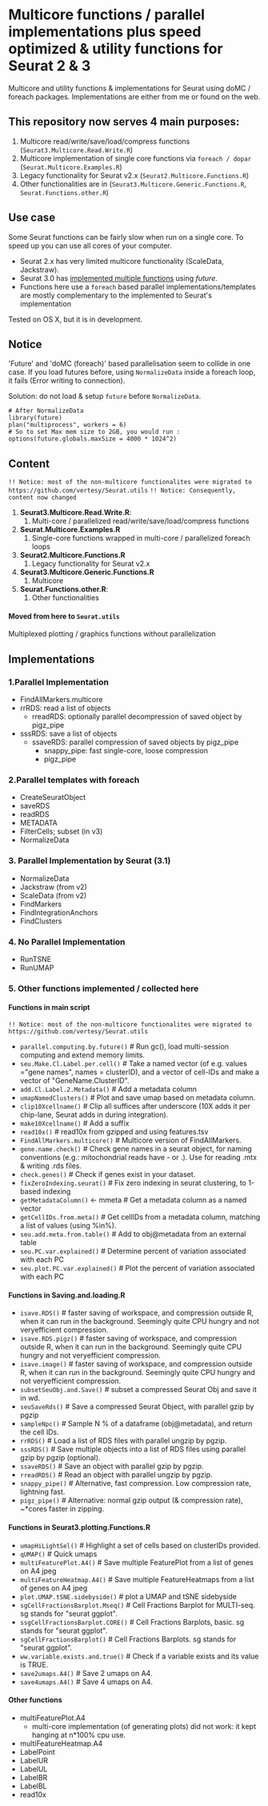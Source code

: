 # Multicore functions / parallel implementations plus speed optimized & utility functions for Seurat 2 & 3 

Multicore and utility functions & implementations for Seurat using doMC / foreach packages.
Implementations are either from me or found on the web. 

## This repository now serves 4 main purposes:

1. Multicore read/write/save/load/compress functions (`Seurat3.Multicore.Read.Write.R`)
2. Multicore implementation of single core functions via `foreach / dopar` (`Seurat.Multicore.Examples.R`)
3. Legacy functionality for Seurat v2.x (`Seurat2.Multicore.Functions.R`)
4. Other functionalities are in (`Seurat3.Multicore.Generic.Functions.R`, `Seurat.Functions.other.R`)

## Use case

Some Seurat functions can be fairly slow when run on a single core. To speed up you can use all cores of your computer.

- Seurat 2.x has very limited multicore functionality (ScaleData, Jackstraw). 
- Seurat 3.0 has [implemented multiple functions](https://satijalab.org/seurat/v3.0/future_vignette.html) using _future_.
- Functions here use a `foreach` based parallel implementations/templates are mostly complementary to the implemented to Seurat's implementation 

Tested on OS X, but it is in development.


## Notice

'Future' and 'doMC (foreach)' based parallelisation seem to collide in one case. If you load futures before, using  `NormalizeData` inside a foreach loop, it fails (Error writing to connection).

Solution: do not load  & setup `future` before `NormalizeData`.

```
# After NormalizeData
library(future)
plan("multiprocess", workers = 6)
# So to set Max mem size to 2GB, you would run :
options(future.globals.maxSize = 4000 * 1024^2) 
```



## Content
`!! Notice: most of the non-multicore functionalites were migrated to https://github.com/vertesy/Seurat.utils`
`!! Notice: Consequently, content now changed`

1. **Seurat3.Multicore.Read.Write.R**: 
   1. Multi-core / parallelized read/write/save/load/compress functions
2. **Seurat.Multicore.Examples.R**
   1. Single-core functions wrapped in multi-core / parallelized foreach loops
3. **Seurat2.Multicore.Functions.R**
   1. Legacy functionality for Seurat v2.x 
4. **Seurat3.Multicore.Generic.Functions.R** 
   1. Multicore
5. **Seurat.Functions.other.R**: 
   1. Other functionalities 

#### Moved from here to `Seurat.utils`
Multiplexed plotting / graphics functions without parallelization


## Implementations

### 1.Parallel Implementation
- FindAllMarkers.multicore
- rrRDS: read a list of objects
  - rreadRDS: optionally parallel decompression of saved object by pigz_pipe
- sssRDS: save a list of objects
  - ssaveRDS: parallel compression of saved objects by pigz_pipe
    - snappy_pipe: fast single-core, loose compression
    - pigz_pipe

### 2.Parallel templates with foreach
- CreateSeuratObject
- saveRDS
- readRDS
- METADATA
- FilterCells; subset (in v3)
- NormalizeData

### 3. Parallel Implementation by Seurat (3.1)
- NormalizeData
- Jackstraw (from v2)
- ScaleData (from v2)
- FindMarkers
- FindIntegrationAnchors
- FindClusters 

### 4. No Parallel Implementation
- RunTSNE
- RunUMAP

### 5. Other functions implemented / collected here


#### Functions in main script
`!! Notice: most of the non-multicore functionalites were migrated to https://github.com/vertesy/Seurat.utils`

- `parallel.computing.by.future()`  # Run gc(), load multi-session computing and extend memory limits.
- `seu.Make.Cl.Label.per.cell()`  # Take a named vector (of e.g. values ="gene names", names = clusterID), and a vector of cell-IDs and make a vector of "GeneName.ClusterID".
- `add.Cl.Label.2.Metadata()`   # Add a metadata column
- `umapNamedClusters()`   # Plot and save umap based on metadata column.
- `clip10Xcellname()`   # Clip all suffices after underscore (10X adds it per chip-lane, Seurat adds in during integration).
- `make10Xcellname()`   # Add a suffix
- `read10x()`   # read10x from gzipped and using features.tsv
- `FindAllMarkers.multicore()`  # Multicore version of FindAllMarkers.
- `gene.name.check()`   # Check gene names in a seurat object, for naming conventions (e.g.: mitochondrial reads have - or .). Use for reading .mtx & writing .rds files.
- `check.genes()`   # Check if genes exist in your dataset.
- `fixZeroIndexing.seurat()`  # Fix zero indexing in seurat clustering, to 1-based indexing
- `getMetadataColumn()` <- mmeta  # Get a metadata column as a named vector
- `getCellIDs.from.meta()`  # Get cellIDs from a metadata column, matching a list of values (using %in%).
- `seu.add.meta.from.table()`   # Add to obj@metadata from an external table
- `seu.PC.var.explained()`  # Determine percent of variation associated with each PC
- `seu.plot.PC.var.explained()`   # Plot the percent of variation associated with each PC

#### Functions in Saving.and.loading.R

- `isave.RDS()` # faster saving of workspace, and compression outside R, when it can run in the background. Seemingly quite CPU hungry and not veryefficient compression.
- `isave.RDS.pigz()` # faster saving of workspace, and compression outside R, when it can run in the background. Seemingly quite CPU hungry and not veryefficient compression.
- `isave.image()` # faster saving of workspace, and compression outside R, when it can run in the background. Seemingly quite CPU hungry and not veryefficient compression.
- `subsetSeuObj.and.Save()` # subset a compressed Seurat Obj and save it in wd.
- `seuSaveRds()` # Save a compressed Seurat Object, with parallel gzip by pgzip
- `sampleNpc()` # Sample N % of a dataframe (obj@metadata), and return the cell IDs.
- `rrRDS()` # Load a list of RDS files with parallel ungzip by pgzip.
- `sssRDS()` #  Save multiple objects into a list of RDS files using parallel gzip by pgzip (optional).
- `ssaveRDS()` # Save an object with parallel gzip by pgzip.
- `rreadRDS()` # Read an object with parallel ungzip by pgzip.
- `snappy_pipe()` # Alternative, fast compression. Low compression rate, lightning fast.
- `pigz_pipe()` # Alternative: normal gzip output (& compression rate), ~*cores faster in zipping.

#### Functions in Seurat3.plotting.Functions.R

- `umapHiLightSel()` # Highlight a set of cells based on clusterIDs provided. 
- `qUMAP()` # Quick umaps 
- `multiFeaturePlot.A4()` # Save multiple FeaturePlot from a list of genes on A4 jpeg 
- `multiFeatureHeatmap.A4()` # Save multiple FeatureHeatmaps from a list of genes on A4 jpeg  
- `plot.UMAP.tSNE.sidebyside()` # plot a UMAP and tSNE sidebyside 
- `sgCellFractionsBarplot.Mseq()` # Cell Fractions Barplot for MULTI-seq. sg stands for "seurat ggplot". 
- `ssgCellFractionsBarplot.CORE()` # Cell Fractions Barplots, basic. sg stands for "seurat ggplot". 
- `sgCellFractionsBarplot()` # Cell Fractions Barplots. sg stands for "seurat ggplot". 
- `ww.variable.exists.and.true()` # Check if a variable exists and its value is TRUE. 
- `save2umaps.A4()` # Save 2 umaps on A4. 
- `save4umaps.A4()` # Save 4 umaps on A4. 


#### Other functions
- multiFeaturePlot.A4
  - multi-core implementation (of generating plots) did not work: it kept hanging at n*100% cpu use.
- multiFeatureHeatmap.A4
- LabelPoint
- LabelUR
- LabelUL
- LabelBR
- LabelBL
- read10x

